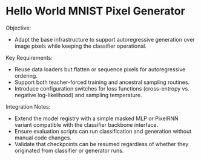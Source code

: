 # Hello World MNIST Pixel Generator

Objective:
- Adapt the base infrastructure to support autoregressive generation over image pixels while keeping the classifier operational.

Key Requirements:
- Reuse data loaders but flatten or sequence pixels for autoregressive ordering.
- Support both teacher-forced training and ancestral sampling routines.
- Introduce configuration switches for loss functions (cross-entropy vs. negative log-likelihood) and sampling temperature.

Integration Notes:
- Extend the model registry with a simple masked MLP or PixelRNN variant compatible with the classifier backbone interface.
- Ensure evaluation scripts can run classification and generation without manual code changes.
- Validate that checkpoints can be resumed regardless of whether they originated from classifier or generator runs.
